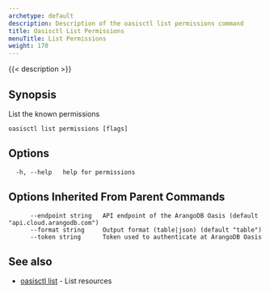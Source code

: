 ```yaml
---
archetype: default
description: Description of the oasisctl list permissions command
title: Oasisctl List Permissions
menuTitle: List Permissions
weight: 170
---
```

{{< description >}}
## Synopsis
List the known permissions

```
oasisctl list permissions [flags]
```

## Options
```
  -h, --help   help for permissions
```

## Options Inherited From Parent Commands
```
      --endpoint string   API endpoint of the ArangoDB Oasis (default "api.cloud.arangodb.com")
      --format string     Output format (table|json) (default "table")
      --token string      Token used to authenticate at ArangoDB Oasis
```

## See also
* [oasisctl list](_index.md)	 - List resources

